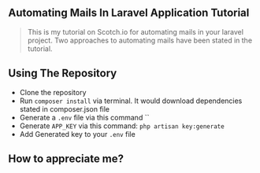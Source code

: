 ## Automating Mails  In Laravel Application Tutorial
 > This is my tutorial on Scotch.io for automating mails in your laravel 
 project. Two approaches to automating mails have been stated in the tutorial.
  
## Using The Repository
- Clone the repository
- Run `composer install` via terminal. 
It would download dependencies stated in composer.json file
- Generate a `.env` file via this command ``
- Generate `APP_KEY` via this command: `php artisan key:generate`
- Add Generated key to your `.env` file



## How to appreciate me?
